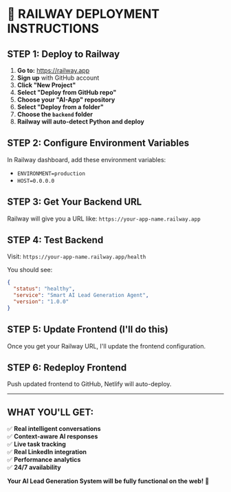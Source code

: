 # 🚀 **RAILWAY DEPLOYMENT INSTRUCTIONS**

## **STEP 1: Deploy to Railway**

1. **Go to:** https://railway.app
2. **Sign up** with GitHub account
3. **Click "New Project"**
4. **Select "Deploy from GitHub repo"**
5. **Choose your "AI-App" repository**
6. **Select "Deploy from a folder"**
7. **Choose the `backend` folder**
8. **Railway will auto-detect Python and deploy**

## **STEP 2: Configure Environment Variables**

In Railway dashboard, add these environment variables:
- `ENVIRONMENT=production`
- `HOST=0.0.0.0`

## **STEP 3: Get Your Backend URL**

Railway will give you a URL like: `https://your-app-name.railway.app`

## **STEP 4: Test Backend**

Visit: `https://your-app-name.railway.app/health`

You should see:
```json
{
  "status": "healthy",
  "service": "Smart AI Lead Generation Agent",
  "version": "1.0.0"
}
```

## **STEP 5: Update Frontend (I'll do this)**

Once you get your Railway URL, I'll update the frontend configuration.

## **STEP 6: Redeploy Frontend**

Push updated frontend to GitHub, Netlify will auto-deploy.

---

## **WHAT YOU'LL GET:**

✅ **Real intelligent conversations**  
✅ **Context-aware AI responses**  
✅ **Live task tracking**  
✅ **Real LinkedIn integration**  
✅ **Performance analytics**  
✅ **24/7 availability**  

**Your AI Lead Generation System will be fully functional on the web!** 🎉
